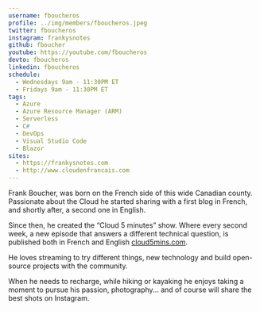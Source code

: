 ```yaml
---
username: fboucheros
profile: ../img/members/fboucheros.jpeg
twitter: fboucheros
instagram: frankysnotes
github: fboucher
youtube: https://youtube.com/fboucheros
devto: fboucheros
linkedin: fboucheros
schedule:
  - Wednesdays 9am - 11:30PM ET
  - Fridays 9am - 11:30PM ET
tags:
  - Azure
  - Azure Resource Manager (ARM)
  - Serverless
  - C#
  - DevOps
  - Visual Studio Code
  - Blazor
sites:
  - https://frankysnotes.com
  - http://www.cloudenfrancais.com
---
```


Frank Boucher, was born on the French side of this wide Canadian county. Passionate about the Cloud he started sharing with a first blog in French, and shortly after, a second one in English.

Since then, he created the “Cloud 5 minutes” show. Where every second week, a new episode that answers a different technical question, is published both in French and English [cloud5mins.com](http://cloud5mins.com/).

He loves streaming to try different things, new technology and build open-source projects with the community.

When he needs to recharge, while hiking or kayaking he enjoys taking a moment to pursue his passion, photography... and of course will share the best shots on Instagram.
